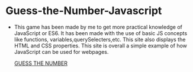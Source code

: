 # Guess-the-Number-Javascript
- This game has been made by me to get more practical knowledge of JavaScript or ES6. It has been made with the use of basic JS concepts like functions,
  variables,querySelecters,etc. This site also displays the HTML and CSS properties. This site is overall a simple example of how JavaScript can be used for webpages.
  
  [GUESS THE NUMBER](https://guess-the-number-javascript.pages.dev/)

